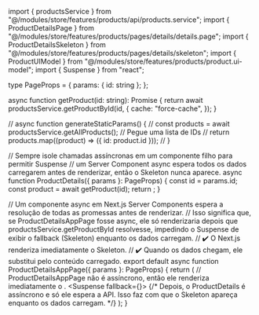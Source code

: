 import { productsService } from "@/modules/store/features/products/api/products.service";
import { ProductDetailsPage } from "@/modules/store/features/products/pages/details/details.page";
import { ProductDetailsSkeleton } from "@/modules/store/features/products/pages/details/skeleton";
import { ProductUIModel } from "@/modules/store/features/products/product.ui-model";
import { Suspense } from "react";

type PageProps = {
  params: { id: string };
};

async function getProduct(id: string): Promise<ProductUIModel> {
  return await productsService.getProductById(id, {
    cache: "force-cache",
  });
}

//  async function generateStaticParams() {
//   const products = await productsService.getAllProducts(); // Pegue uma lista de IDs
//   return products.map((product) => ({ id: product.id }));
// }

// Sempre isole chamadas assíncronas em um componente filho para permitir Suspense
// um Server Component async espera todos os dados carregarem antes de renderizar, então o Skeleton nunca aparece.
async function ProductDetails({ params }: PageProps) {
  const id = params.id;
  const product = await getProduct(id);
  return <ProductDetailsPage product={product} />;
}

// Um componente async em Next.js Server Components espera a resolução de todas as promessas antes de renderizar.
// Isso significa que, se ProductDetailsAppPage fosse async, ele só renderizaria depois que productsService.getProductById resolvesse, impedindo o Suspense de exibir o fallback (Skeleton) enquanto os dados carregam.
// ✔️ O Next.js renderiza imediatamente o Skeleton.
// ✔️ Quando os dados chegam, ele substitui pelo conteúdo carregado.
export default async function ProductDetailsAppPage({ params }: PageProps) {
  return (
    // ProductDetailsAppPage não é assíncrono, então ele renderiza imediatamente o <Suspense fallback={...}>.
    <Suspense fallback={<ProductDetailsSkeleton />}>
      {/* Depois, o ProductDetails é assíncrono e só ele espera a API. Isso faz com que o Skeleton apareça enquanto os dados carregam. */}
      <ProductDetails params={params} />
    </Suspense>
  );
}
